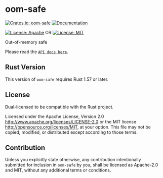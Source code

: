 # oom-safe

[![Crates.io: oom-safe](https://img.shields.io/crates/v/oom-safe.svg)](https://crates.io/crates/oom-safe)
[![Documentation](https://docs.rs/oom-safe/badge.svg)](https://docs.rs/oom-safe)

[![License: Apache](https://img.shields.io/badge/License-Apache%202.0-red.svg)](LICENSE-APACHE)
OR
[![License: MIT](https://img.shields.io/badge/license-MIT-blue.svg)](LICENSE-MIT)

Out-of-memory safe

Please read the [`API docs here`](https://docs.rs/oom-safe).

## Rust Version

This version of `oom-safe` requires Rust 1.57 or later.

## License

Dual-licensed to be compatible with the Rust project.

Licensed under the Apache License, Version 2.0
http://www.apache.org/licenses/LICENSE-2.0 or the MIT license
http://opensource.org/licenses/MIT, at your
option. This file may not be copied, modified, or distributed
except according to those terms.

## Contribution

Unless you explicitly state otherwise, any contribution intentionally submitted
for inclusion in `oom-safe` by you, shall be licensed as Apache-2.0 and MIT, without any additional
terms or conditions.
